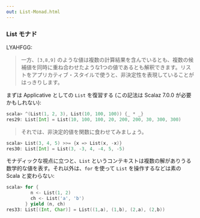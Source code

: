 ```yaml
---
out: List-Monad.html
---
```


### List モナド

LYAHFGG:

> 一方、`[3,8,9]` のような値は複数の計算結果を含んでいるとも、複数の候補値を同時に重ね合わせたような1つの値であるとも解釈できます。リストをアプリカティブ・スタイルで使うと、非決定性を表現していることがはっきりします。

まずは Applicative としての `List` を復習する (この記法は Scalaz 7.0.0 が必要かもしれない):

```scala
scala> ^(List(1, 2, 3), List(10, 100, 100)) {_ * _}
res29: List[Int] = List(10, 100, 100, 20, 200, 200, 30, 300, 300)
```

> それでは、非決定的値を関数に食わせてみましょう。

```scala
scala> List(3, 4, 5) >>= {x => List(x, -x)}
res30: List[Int] = List(3, -3, 4, -4, 5, -5)
```

モナディックな視点に立つと、`List` というコンテキストは複数の解がありうる数学的な値を表す。それ以外は、`for` を使って `List` を操作するなどは素の Scala と変わらない:

```scala
scala> for {
         n <- List(1, 2)
         ch <- List('a', 'b')
       } yield (n, ch)
res33: List[(Int, Char)] = List((1,a), (1,b), (2,a), (2,b))
```
